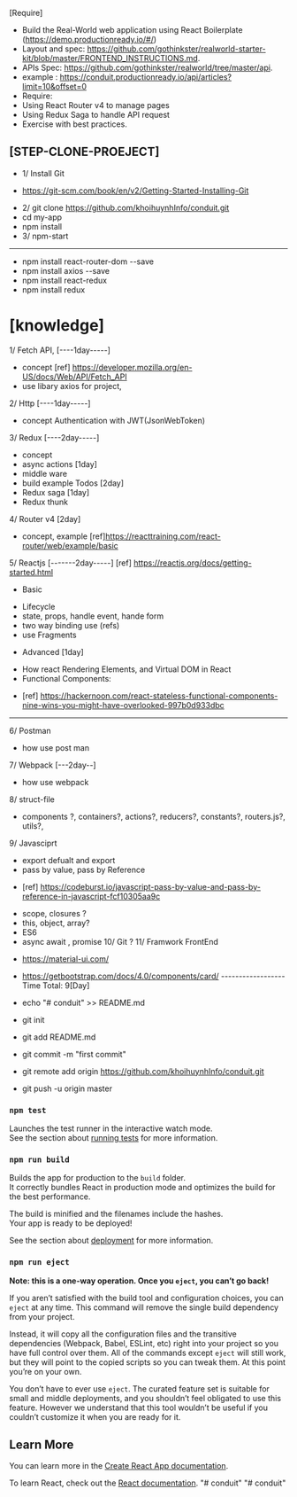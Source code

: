 
[Require]
- Build the Real-World web application using React Boilerplate (https://demo.productionready.io/#/)
- Layout and spec: https://github.com/gothinkster/realworld-starter-kit/blob/master/FRONTEND_INSTRUCTIONS.md.
 - APIs Spec: https://github.com/gothinkster/realworld/tree/master/api.
- example : https://conduit.productionready.io/api/articles?limit=10&offset=0
- Require:
- Using React Router v4 to manage pages
- Using Redux Saga to handle API request
- Exercise with best practices.


[STEP-CLONE-PROEJECT]
----
- 1/ Install Git
+ https://git-scm.com/book/en/v2/Getting-Started-Installing-Git
- 2/ git clone https://github.com/khoihuynhInfo/conduit.git
- cd my-app
- npm install
- 3/ npm-start
-----------

- npm install react-router-dom --save
- npm install axios --save
- npm install react-redux
- npm install redux

# [knowledge]
1/ Fetch API, [----1day-----]
- concept
[ref] https://developer.mozilla.org/en-US/docs/Web/API/Fetch_API
- use libary axios for project,

2/ Http [----1day-----]
- concept
Authentication with JWT(JsonWebToken)

3/ Redux [----2day-----]
- concept
- async actions [1day]
- middle ware
- build example Todos [2day]
- Redux saga [1day]
- Redux thunk


4/ Router v4 [2day]
- concept, example 
[ref]https://reacttraining.com/react-router/web/example/basic

5/ Reactjs [-------2day-----]
[ref] https://reactjs.org/docs/getting-started.html
- Basic
 + Lifecycle
 + state, props, handle event, hande form 
 + two way binding use (refs)
 + use Fragments

- Advanced [1day]
 + How react Rendering Elements, and Virtual DOM in React
 + Functional Components: 
  - [ref] https://hackernoon.com/react-stateless-functional-components-nine-wins-you-might-have-overlooked-997b0d933dbc
--------------------------------------------------

6/ Postman 
- how use post man

7/ Webpack [---2day--]
- how use webpack

8/ struct-file
 + components ?, containers?, actions?, reducers?, constants?, routers.js?, utils?, 

9/ Javasciprt 
 + export defualt and export 
 + pass by value, pass by Reference 
  - [ref] https://codeburst.io/javascript-pass-by-value-and-pass-by-reference-in-javascript-fcf10305aa9c
 + scope, closures ?
 + this, object, array?
 + ES6  
 + async await , promise
10/ Git ? 
11/ Framwork FrontEnd 
- https://material-ui.com/
- https://getbootstrap.com/docs/4.0/components/card/
------------------Time Total: 9[Day] 


- echo "# conduit" >> README.md
- git init
- git add README.md
- git commit -m "first commit"
- git remote add origin https://github.com/khoihuynhInfo/conduit.git
- git push -u origin master


### `npm test`

Launches the test runner in the interactive watch mode.<br>
See the section about [running tests](https://facebook.github.io/create-react-app/docs/running-tests) for more information.

### `npm run build`

Builds the app for production to the `build` folder.<br>
It correctly bundles React in production mode and optimizes the build for the best performance.

The build is minified and the filenames include the hashes.<br>
Your app is ready to be deployed!

See the section about [deployment](https://facebook.github.io/create-react-app/docs/deployment) for more information.

### `npm run eject`

**Note: this is a one-way operation. Once you `eject`, you can’t go back!**

If you aren’t satisfied with the build tool and configuration choices, you can `eject` at any time. This command will remove the single build dependency from your project.

Instead, it will copy all the configuration files and the transitive dependencies (Webpack, Babel, ESLint, etc) right into your project so you have full control over them. All of the commands except `eject` will still work, but they will point to the copied scripts so you can tweak them. At this point you’re on your own.

You don’t have to ever use `eject`. The curated feature set is suitable for small and middle deployments, and you shouldn’t feel obligated to use this feature. However we understand that this tool wouldn’t be useful if you couldn’t customize it when you are ready for it.

## Learn More

You can learn more in the [Create React App documentation](https://facebook.github.io/create-react-app/docs/getting-started).

To learn React, check out the [React documentation](https://reactjs.org/).
"# conduit" 
"# conduit" 
